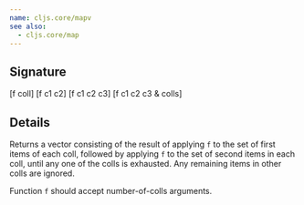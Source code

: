 ```yaml
---
name: cljs.core/mapv
see also:
  - cljs.core/map
---
```


## Signature
[f coll]
[f c1 c2]
[f c1 c2 c3]
[f c1 c2 c3 & colls]


## Details

Returns a vector consisting of the result of applying `f` to the set of first
items of each coll, followed by applying `f` to the set of second items in each
coll, until any one of the colls is exhausted. Any remaining items in other
colls are ignored.

Function `f` should accept number-of-colls arguments.

